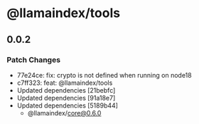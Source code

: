 # @llamaindex/tools

## 0.0.2

### Patch Changes

- 77e24ce: fix: crypto is not defined when running on node18
- c7ff323: feat: @llamaindex/tools
- Updated dependencies [21bebfc]
- Updated dependencies [91a18e7]
- Updated dependencies [5189b44]
  - @llamaindex/core@0.6.0

